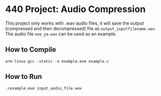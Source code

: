 # 440 Project: Audio Compression
This project only works with .wav audio files, it will save the output (compressed and then decompressed) file as `output_inputfilename.wav`. The audio file `see_ya.wav` can be used as an example.
## How to Compile
```arm-linux-gcc -static -o example.exe example.c```
## How to Run
```./example.exe input_audio_file.wav```
